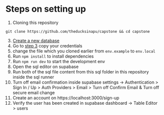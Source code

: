 # Steps on setting up
1. Cloning this repository 
```
git clone https://github.com/theducksinapu/capstone && cd capstone
```
3. [Create a new database](https://database.new/)
4. Go to [step 3](https://supabase.com/docs/guides/getting-started/quickstarts/nextjs) copy your credentials 
5. change the file which you cloned earlier from `env.example` to `env.local`
6. Run `npm install` to install dependencies
7. Run `npm run dev` to start the development env
8. Open the sql editor on supabase
9. Run both of the sql file content from this sql folder in this repository inside the sql runner
10. Turn off email confirmation inside supabase settings -> Authentication > Sign In / Up > Auth Providers > Email > Turn off Confirm Email & Turn off secure email change
11. Create an account on https://localhost:3000/sign-up
12. Verify the user has been created in supabase dashboard -> Table Editor > users
